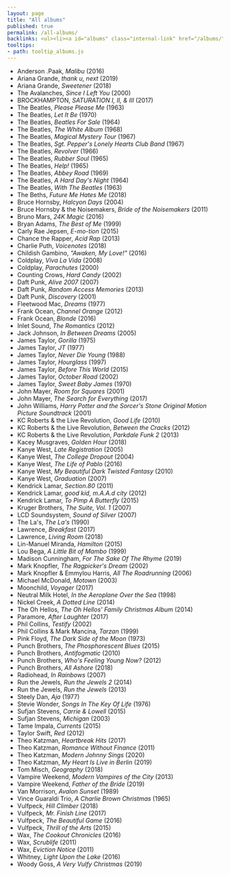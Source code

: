 ```yaml
---
layout: page
title: "All albums"
published: true
permalink: /all-albums/
backlinks: <ul><li><a id="albums" class="internal-link" href="/albums/">Albums</a></li></ul>
tooltips: 
- path: tooltip_albums.js
---
```


* Anderson .Paak, *Malibu* (2016)
* Ariana Grande, *thank u, next* (2019)
* Ariana Grande, *Sweetener* (2018)
* The Avalanches, *Since I Left You* (2000)
* BROCKHAMPTON, *SATURATION I, II, & III* (2017)
* The Beatles, *Please Please Me* (1963)
* The Beatles, *Let It Be* (1970)
* The Beatles, *Beatles For Sale* (1964)
* The Beatles, *The White Album* (1968)
* The Beatles, *Magical Mystery Tour* (1967)
* The Beatles, *Sgt. Pepper's Lonely Hearts Club Band* (1967)
* The Beatles, *Revolver* (1966)
* The Beatles, *Rubber Soul* (1965)
* The Beatles, *Help!* (1965)
* The Beatles, *Abbey Road* (1969)
* The Beatles, *A Hard Day's Night* (1964)
* The Beatles, *With The Beatles* (1963)
* The Beths, *Future Me Hates Me* (2018)
* Bruce Hornsby, *Halcyon Days* (2004)
* Bruce Hornsby & the Noisemakers, *Bride of the Noisemakers* (2011)
* Bruno Mars, *24K Magic* (2016)
* Bryan Adams, *The Best of Me* (1999)
* Carly Rae Jepsen, *E-mo-tion* (2015)
* Chance the Rapper, *Acid Rap* (2013)
* Charlie Puth, *Voicenotes* (2018)
* Childish Gambino, *"Awaken, My Love!"* (2016)
* Coldplay, *Viva La Vida* (2008)
* Coldplay, *Parachutes* (2000)
* Counting Crows, *Hard Candy* (2002)
* Daft Punk, *Alive 2007* (2007)
* Daft Punk, *Random Access Memories* (2013)
* Daft Punk, *Discovery* (2001)
* Fleetwood Mac, *Dreams* (1977)
* Frank Ocean, *Channel Orange* (2012)
* Frank Ocean, *Blonde* (2016)
* Inlet Sound, *The Romantics* (2012)
* Jack Johnson, *In Between Dreams* (2005)
* James Taylor, *Gorilla* (1975)
* James Taylor, *JT* (1977)
* James Taylor, *Never Die Young* (1988)
* James Taylor, *Hourglass* (1997)
* James Taylor, *Before This World* (2015)
* James Taylor, *October Road* (2002)
* James Taylor, *Sweet Baby James* (1970)
* John Mayer, *Room for Squares* (2001)
* John Mayer, *The Search for Everything* (2017)
* John Williams, *Harry Potter and the Sorcer's Stone Original Motion Picture Soundtrack* (2001)
* KC Roberts & the Live Revolution, *Good Life* (2010)
* KC Roberts & the Live Revolution, *Between the Cracks* (2012)
* KC Roberts & the Live Revolution, *Parkdale Funk 2* (2013)
* Kacey Musgraves, *Golden Hour* (2018)
* Kanye West, *Late Registration* (2005)
* Kanye West, *The College Dropout* (2004)
* Kanye West, *The Life of Pablo* (2016)
* Kanye West, *My Beautiful Dark Twisted Fantasy* (2010)
* Kanye West, *Graduation* (2007)
* Kendrick Lamar, *Section.80* (2011)
* Kendrick Lamar, *good kid, m.A.A.d city* (2012)
* Kendrick Lamar, *To Pimp A Butterfly* (2015)
* Kruger Brothers, *The Suite, Vol. 1* (2007)
* LCD Soundsystem, *Sound of Silver* (2007)
* The La's, *The La's* (1990)
* Lawrence, *Breakfast* (2017)
* Lawrence, *Living Room* (2018)
* Lin-Manuel Miranda, *Hamilton* (2015)
* Lou Bega, *A Little Bit of Mambo* (1999)
* Madison Cunningham, *For The Sake Of The Rhyme* (2019)
* Mark Knopfler, *The Ragpicker's Dream* (2002)
* Mark Knopfler & Emmylou Harris, *All The Roadrunning* (2006)
* Michael McDonald, *Motown* (2003)
* Moonchild, *Voyager* (2017)
* Neutral Milk Hotel, *In the Aeroplane Over the Sea* (1998)
* Nickel Creek, *A Dotted Line* (2014)
* The Oh Hellos, *The Oh Hellos' Family Christmas Album* (2014)
* Paramore, *After Laughter* (2017)
* Phil Collins, *Testify* (2002)
* Phil Collins & Mark Mancina, *Tarzan* (1999)
* Pink Floyd, *The Dark Side of the Moon* (1973)
* Punch Brothers, *The Phosphorescent Blues* (2015)
* Punch Brothers, *Antifogmatic* (2010)
* Punch Brothers, *Who's Feeling Young Now?* (2012)
* Punch Brothers, *All Ashore* (2018)
* Radiohead, *In Rainbows* (2007)
* Run the Jewels, *Run the Jewels 2* (2014)
* Run the Jewels, *Run the Jewels* (2013)
* Steely Dan, *Aja* (1977)
* Stevie Wonder, *Songs In The Key Of Life* (1976)
* Sufjan Stevens, *Carrie & Lowell* (2015)
* Sufjan Stevens, *Michigan* (2003)
* Tame Impala, *Currents* (2015)
* Taylor Swift, *Red* (2012)
* Theo Katzman, *Heartbreak Hits* (2017)
* Theo Katzman, *Romance Without Finance* (2011)
* Theo Katzman, *Modern Johnny Sings* (2020)
* Theo Katzman, *My Heart Is Live in Berlin* (2019)
* Tom Misch, *Geography* (2018)
* Vampire Weekend, *Modern Vampires of the City* (2013)
* Vampire Weekend, *Father of the Bride* (2019)
* Van Morrison, *Avalon Sunset* (1989)
* Vince Guaraldi Trio, *A Charlie Brown Christmas* (1965)
* Vulfpeck, *Hill Climber* (2018)
* Vulfpeck, *Mr. Finish Line* (2017)
* Vulfpeck, *The Beautiful Game* (2016)
* Vulfpeck, *Thrill of the Arts* (2015)
* Wax, *The Cookout Chronicles* (2016)
* Wax, *Scrublife* (2011)
* Wax, *Eviction Notice* (2011)
* Whitney, *Light Upon the Lake* (2016)
* Woody Goss, *A Very Vulfy Christmas* (2019)
